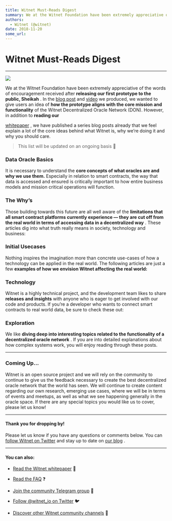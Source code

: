 ```yaml
---
title: Witnet Must-Reads Digest
summary: We at the Witnet Foundation have been extremely appreciative of the words of encouragement received after releasing our first prototype to the public, Sheikah . In the blog post and video we produced, we wanted to give users an idea of how the prototype aligns with the core mission and functionality of the Witnet Decentralized Oracle Network (DON). However, in addition to reading our whitepaper , we have published a series blog posts already that we feel explain a lot of the core ideas behind wh
authors:
  - Witnet (@witnet)
date: 2018-11-20
some_url: 
---
```


# Witnet Must-Reads Digest



----


![](https://cdn-images-1.medium.com/max/2000/1*TbDNgslm2LBtkIpFC85f_w.png)

We at the Witnet Foundation have been extremely appreciative of the words of encouragement received after 
**releasing our first prototype to the public, Sheikah**
 . In the 
[blog post](https://medium.com/witnet/welcome-to-sheikah-5b658d4815c8)
 and 
[video](https://www.youtube.com/watch?v=ZBYjc4SaDzw&t=5s)
 we produced, we wanted to give users an idea of 
**how the prototype aligns with the core mission and functionality**
 of the Witnet Decentralized Oracle Network (DON).
However, in addition to 
**reading our**
  
[whitepaper](https://witnet.io/static/witnet-whitepaper.pdf)
 , we have published a series blog posts already that we feel explain a lot of the core ideas behind what Witnet is, why we’re doing it and why you should care.
> This list will be updated on an ongoing basis 📆


### Data Oracle Basics
It is necessary to understand the 
**core concepts of what oracles are and why we use them.**
 Especially in relation to smart contracts, the way that data is accessed and ensured is critically important to how entire business models and mission critical operations will function.

### The Why’s
Those building towards this future are all well aware of the 
**limitations that all smart contract platforms currently experience — they are cut off from the real world in terms of accessing data in a decentralized way**
 .
These articles dig into what truth really means in society, technology and business:

### Initial Usecases
Nothing inspires the imagination more than concrete use-cases of how a technology can be applied in the real world. The following articles are just a few 
**examples of how we envision Witnet affecting the real world:**
 

### Technology
Witnet is a highly technical project, and the development team likes to share 
**releases and insights**
 with anyone who is eager to get involved with our code and products. If you’re a developer who wants to connect smart contracts to real world data, be sure to check these out:

### Exploration
We like 
**diving deep into interesting topics related to the functionality of a decentralized oracle network**
 . If you are into detailed explanations about how complex systems work, you will enjoy reading through these posts.

----


### Coming Up…
Witnet is an open source project and we will rely on the community to continue to give us the feedback necessary to create the best decentralized oracle network that the world has seen.
We will continue to create content regarding our own research, emerging use cases, where we will be in terms of events and meetups, as well as what we see happening generally in the oracle space. If there are any special topics you would like us to cover, please let us know!

----


#### Thank you for dropping by!
Please let us know if you have any questions or comments below. You can 
[follow Witnet on Twitter](http://twitter.com/witnet_io)
 and stay up to date on 
[our blog](http://medium.com/witnet)
 .

----


#### You can also:



 *  [Read the Witnet whitepaper](https://witnet.io/static/witnet-whitepaper.pdf) 📃

 *  [Read the FAQ](https://witnet.io/#/faq) ❓

 *  [Join the community Telegram group](https://t.me/witnetio) 💬

 *  [Follow @witnet_io on Twitter](https://twitter.com/witnet_io) 🐦

 *  [Discover other Witnet community channels](https://witnet.io/#/contact) 👥
